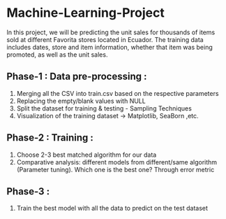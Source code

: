 # Machine-Learning-Project
In this project, we will be predicting the unit sales for thousands of items sold at different Favorita stores located in Ecuador. The training data includes dates, store and item information, whether that item was being promoted, as well as the unit sales. 

## Phase-1 : Data pre-processing :
1. Merging all the CSV into train.csv based on the respective parameters
2. Replacing the empty/blank values with NULL
3. Split the dataset for training & testing - Sampling Techniques
4. Visualization of the training dataset -> Matplotlib, SeaBorn ,etc.

## Phase-2 : Training :
1. Choose 2-3 best matched algorithm for our data
2. Comparative analysis: different models from different/same algorithm (Parameter tuning). Which one is the best one? Through error metric

## Phase-3 :
1. Train the best model with all the data to predict on the test dataset
